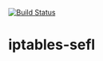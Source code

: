 [![Build Status](https://travis-ci.org/calincru/iptables-sefl.svg?branch=master)](https://travis-ci.org/calincru/iptables-sefl)

# iptables-sefl


